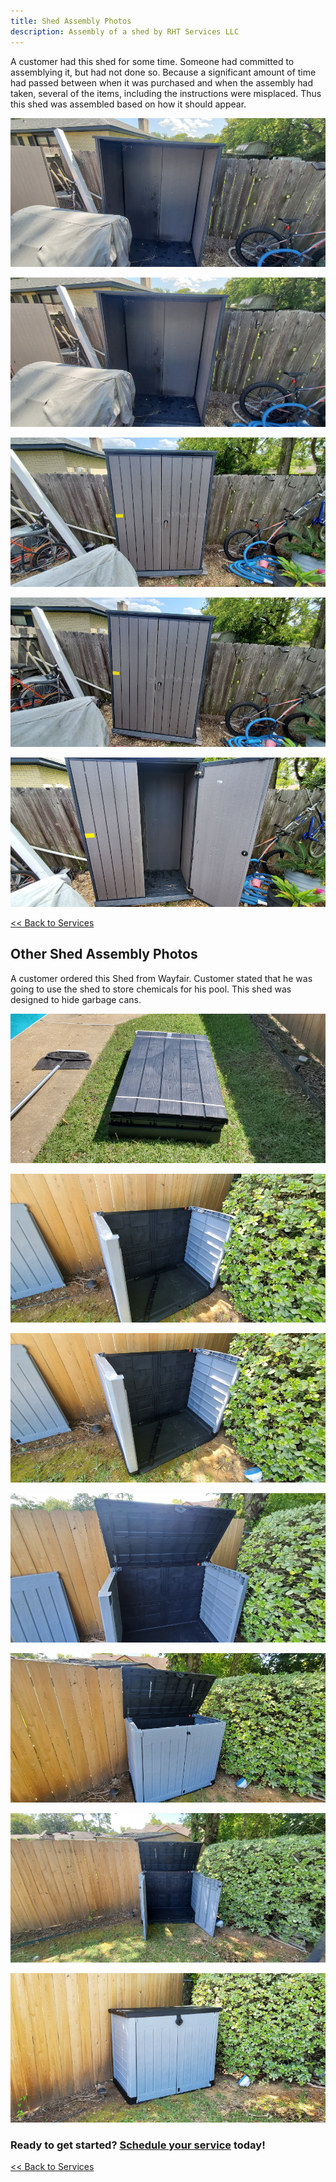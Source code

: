 ```yaml
---
title: Shed Assembly Photos
description: Assembly of a shed by RHT Services LLC
---
```


A customer had this shed for some time. Someone had committed to assemblying it, but had not done so.
Because a significant amount of time had passed between when it was purchased and when the
assembly had taken, several of the items,
including the instructions were misplaced. Thus this shed was assembled based on how it should appear.

![](/images/shed_20200926/20200926_121157T.jpg)

![](/images/shed_20200926/20200926_121158T.jpg)

![](/images/shed_20200926/20200926_132218T.jpg)

![](/images/shed_20200926/20200926_132221T.jpg)

![](/images/shed_20200926/20200926_132229T.jpg)

[<< Back to Services](/services)

## Other Shed Assembly Photos

A customer ordered this Shed from Wayfair. Customer stated that he was going to use the shed to store
chemicals for his pool. This shed was designed to hide garbage cans.

![](/images/shed_20200926/20200926_105518T.jpg)

![](/images/shed_20200926/20200926_111157T.jpg)

![](/images/shed_20200926/20200926_111200T.jpg)

![](/images/shed_20200926/20200926_112735T.jpg)

![](/images/shed_20200926/20200926_113722T.jpg)

![](/images/shed_20200926/20200926_113735T.jpg)

![](/images/shed_20200926/20200926_114049T.jpg)

<h3>Ready to get started? <a href="/request">Schedule your service</a> today!</h3>

[<< Back to Services](/services)
